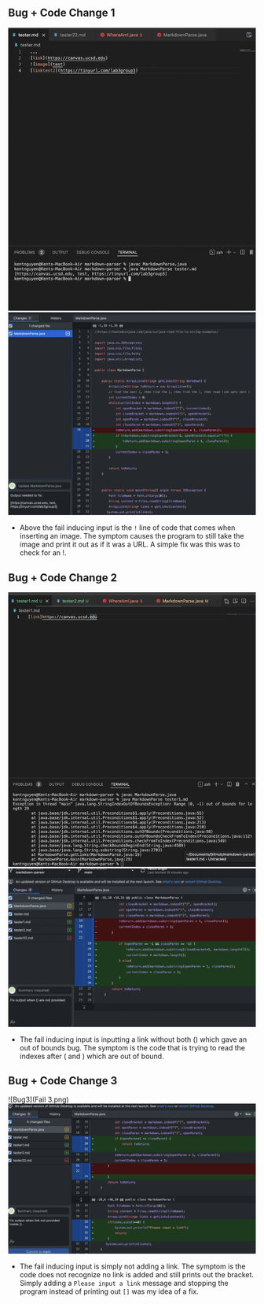 
## Bug + Code Change 1
![Bug1](Fail1.png)
![Fix](Fix1.png)
- Above the fail inducing input is the `!` line of code that comes when inserting an image. The symptom causes the program to still take the image and print it out as if it was a URL. A simple fix was this was to check for an !.

## Bug + Code Change 2
![Bug2](Fail2.png)
![Fix2](Fix2.png)
- The fail inducing input is inputting a link without both () which gave an out of bounds bug. The symptom is the code that is trying to read the indexes after ( and ) which are out of bound.

## Bug + Code Change 3
![Bug3](Fail 3.png)
![Fix3](Fixx3.png)
- The fail inducing input is simply not adding a link. The symptom is the code does not recognize no link is added and still prints out the bracket. Simply adding a `Please input a link` message and stopping the program instead of printing out `[]` was my idea of a fix.

